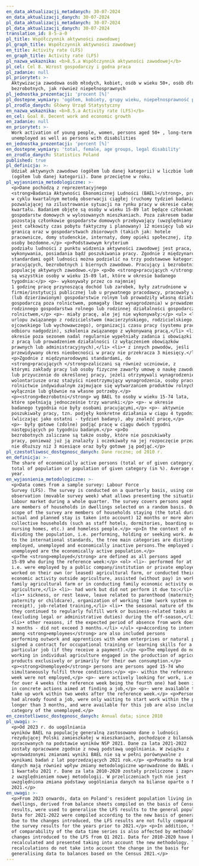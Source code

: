 ```yaml
---
en_data_aktualizacji_metadanych: 30-07-2024
en_data_aktualizacji_danych: 30-07-2024
pl_data_aktualizacji_metadanych: 30-07-2024
pl_data_aktualizacji_danych: 30-07-2024
translation_id: 8-5-a-0
pl_title: Współczynnik aktywności zawodowej
pl_graph_title: Współczynnik aktywności zawodowej
en_title: Activity rate (LFS)
en_graph_title: Activity rate (LFS)
pl_nazwa_wskaznika: <b>8.5.a Współczynnik aktywności zawodowej</b>
pl_cel: Cel 8. Wzrost gospodarczy i godna praca
pl_zadanie: null
pl_priorytet: >-
  Aktywizacja zawodowa osób młodych, kobiet, osób w wieku 50+, osób długotrwale
  bezrobotnych, jak również niepełnosprawnych
pl_jednostka_prezentacji: 'procent [%]'
pl_dostepne_wymiary: 'ogółem, kobiety, grupy wieku, niepełnosprawność prawna'
pl_zrodlo_danych: Główny Urząd Statystyczny
en_nazwa_wskaznika: <b>8.5.a Activity rate (LFS)</b>
en_cel: Goal 8. Decent work and economic growth
en_zadanie: null
en_priorytet: >-
  Work activation of young people, women, persons aged 50+ , long-term
  unemployed as well as persons with disabilities
en_jednostka_prezentacji: 'percent [%]'
en_dostepne_wymiary: 'total, female, age groups, legal disability'
en_zrodlo_danych: Statistics Poland
published: true
pl_definicja: >-
  Udział aktywnych zawodowo (ogółem lub danej kategorii) w liczbie ludności
  (ogółem lub danej kategorii). Dane przeciętne w roku.
pl_wyjasnienia_metodologiczne: >-
  <p>Dane pochodzą z reprezentacyjnego
  <strong>Badania Aktywności Ekonomicznej Ludności (BAEL)</strong>, prowadzonego
  w cyklu kwartalnym metodą obserwacji ciągłej (ruchomy tydzień badania),
  pozwalającej na zilustrowanie sytuacji na rynku pracy w okresie całego
  kwartału. Badaniem objęte są osoby w wieku 15-89 lat będące członkami
  gospodarstw domowych w wylosowanych mieszkaniach. Poza zakresem badania
  pozostają członkowie gospodarstw domowych przebywający (uwzględniany
  jest całkowity czas pobytu faktyczny i planowany) 12 miesięcy lub więcej za
  granicą oraz w gospodarstwach zbiorowych (takich jak: hotele
  pracownicze, domy studenckie, internaty, domy opieki społecznej, itp.) oraz
  osoby bezdomne.</p> <p>Podstawowym kryterium
  podziału ludności z punktu widzenia aktywności zawodowej jest praca, tzn. fakt
  wykonywania, posiadania bądź poszukiwania pracy. Zgodnie z międzynarodowymi
  standardami ogół ludności można podzielić na trzy podstawowe kategorie:
  pracujących, bezrobotnych i biernych zawodowo. Pracujący i bezrobotni stanowią
  populację aktywnych zawodowo.</p> <p>Do <strong>pracujących </strong>zaliczane
  są wszystkie osoby w wieku 15-89 lat, które w okresie badanego
  tygodnia:</p> <p>- wykonywały przez co najmniej
  1 godzinę pracę przynoszącą dochód lub zarobek, były zatrudnione w
  firmie/instytucji publicznej lub u prywatnego pracodawcy, pracowały we własnym
  (lub dzierżawionym) gospodarstwie rolnym lub prowadziły własną działalność
  gospodarczą poza rolnictwem, pomagały (bez wynagrodzenia) w prowadzeniu
  rodzinnego gospodarstwa rolnego lub rodzinnej działalności gospodarczej poza
  rolnictwem,</p> <p>- miały pracę, ale jej nie wykonywały:</p> <ul> <li>• z powodu choroby lub urlopu wypoczynkowego,
  urlopu związanego z rodzicielstwem (macierzyńskiego, rodzicielskiego,
  ojcowskiego lub wychowawczego), organizacji czasu pracy (systemu pracy lub
  odbioru nadgodzin), szkolenia związanego z wykonywaną pracą,</li> <li>• z powodu sezonowego charakteru pracy, jeśli w
  okresie poza sezonem nadal regularnie wypełniały zadania i obowiązki związane
  z pracą lub prowadzeniem działalności (z wyłączeniem obowiązków
  prawnych lub administracyjnych),</li> <li>• z innych powodów, jeśli
  przewidywany okres nieobecności w pracy nie przekracza 3 miesięcy.</li> </ul>
  <p>Zgodnie z międzynarodowymi standardami, do
  <strong>pracujących </strong>zaliczani są również uczniowie, z
  którymi zakłady pracy lub osoby fizyczne zawarły umowę o naukę zawodu
  lub przyuczenie do określonej pracy, jeżeli otrzymywali wynagrodzenie.</p> <p><strong>Do pracujących nie są zaliczani</strong>:
  wolontariusze oraz stażyści nieotrzymujący wynagrodzenia, osoby pracujące w
  rolnictwie indywidualnym zajmujące się wytwarzaniem produktów rolnych
  wyłącznie lub głównie na własne potrzeby.</p>
  <p><strong>Bezrobotni</strong> wg BAEL to osoby w wieku 15-74 lata,
  które spełniają jednocześnie trzy warunki:</p> <p>- w okresie
  badanego tygodnia nie były osobami pracującymi,</p> <p>- aktywnie
  poszukiwały pracy, tzn. podjęły konkretne działania w ciągu 4 tygodni
  (wliczając jako ostatni - tydzień badany), aby znaleźć pracę,</p>
  <p>- były gotowe (zdolne) podjąć pracę w ciągu dwóch tygodni
  następujących po tygodniu badanym.</p> <p>Do
  bezrobotnych zaliczane są także osoby, które nie poszukiwały
  pracy, ponieważ już ją znalazły i oczekiwały na jej rozpoczęcie przez okres
  nie dłuższy niż 3 miesiące oraz były gotowe ją podjąć.</p>
pl_czestotliwosc_dostępnosc_danych: Dane roczne; od 2010 r.
en_definicja: >-
  The share of economically active persons (total or of given category) in the
  total of population or population of given category (in %). Average data per
  year.
en_wyjasnienia_metodologiczne: >-
  <p>Data comes from a sample survey: Labour Force
  Survey (LFS). The survey is conducted on a quarterly basis, using continuous
  observation (movable survey week) what allows presenting the situation on the
  labour market during a whole quarter. The survey covers persons aged 15-89 who
  are members of households in dwellings selected on a random basis. Outside the
  scope of the survey are members of households staying (the total duration of
  actual and planned stay is taken into account) 12 months or more abroad and in
  collective households (such as staff hotels, dormitories, boarding schools,
  nursing homes, etc.) and homeless people.</p> <p>In the context of economic activity - work is the main criterion in
  dividing the population, i.e. performing, holding or seeking work. According
  to the international standards, the tree main categories are distinguished:
  employed, unemployed and economically inactive persons.The employed and
  unemployed are the economically active population.</p>
  <p>The <strong>employed</strong> are defined as all persons aged
  15-89 who during the reference week:</p> <ol> <li>- performed for at least one hour any work generating pay or income,
  i.e. were employed by a public company/institution or private employer,,
  worked on their own (or leased) agricultural farm, or conducted their own
  economic activity outside agriculture, assisted (without pay) in work on
  family agricultural farm or in conducting family economic activity outside
  agriculture,</li> <li>- had work but did not perform it due to:</li> </ol> <ul>
  <li>• sickness, or rest leave, leave related to parenthood (maternity, parental,
  paternity or childcare), organization of working time (work system or overtime
  receipt), job-related training,</li> <li>• the seasonal nature of the work, if
  they continued to regularly fulfill work or business-related tasks and duties
  (excluding legal or administrative duties) during the off-season,</li>
  <li>• other reasons, if the expected period of absence from work does not exceed
  3 months - did not exceed 3 months.</li> </ul> <p>According to international standards,
  among <strong>employees</strong> are also included persons
  performing outwork and apprentices with whom enterprises or natural persons
  signed a contract for occupational training or learning skills for a
  particular job (if they receive a payment).</p> <p>The employed do not include: volunteers and unpaid interns, people
  working in individual agriculture engaged in the production of agricultural
  products exclusively or primarily for their own consumption.</p>
  <p><strong>Unemployed</strong> persons are persons aged 15-74 who
  simultaneously fulfil three conditions:</p> <p>- within the reference
  week were not employed,</p> <p>- were actively looking for work, i.e.
  for over 4 weeks (the reference week being the fourth one) had been involved
  in concrete actions aimed at finding a job,</p> <p>- were available to
  take up work within two weeks after the reference week.</p> <p>Persons who were not seeking work because they
  had already found a job, were only waiting to start work within the period no
  longer than 3 months, and were available for this job are also included in the
  category of the unemployed.</p>
en_czestotliwosc_dostępnosc_danych: Annual data; since 2010
pl_uwagi: >-
  <p>Od 2023 r. do uogólniania
  wyników BAEL na populację generalną zastosowano dane o ludności
  rezydującej Polski zamieszkałej w mieszkaniach, pochodzące z bilansów
  opracowanych na podstawie wyników NSP 2021. Dane za lata 2021-2022
  zostały opracowane zgodnie z nową podstawą uogólniania. W związku z
  wprowadzonymi zmianami wyniki BAEL nie są w pełni porównywalne z
  wynikami badań z lat poprzedzających 2021 rok.</p> <p>Ponadto na brak porównywalności szeregów czasowych
  danych mają również wpływ zmiany metodologiczne wprowadzone do BAEL od
  1 kwartału 2021 r. Dane za lata 2010-2020 zostały przeliczone i zaprezentowane
  z uwzględnieniem nowej metodologii. W przeliczeniach tych nie jest
  uwzględniona zmiana podstawy uogólniania danych na bilanse oparte o NSP
  2021.</p>
en_uwagi: >-
  <p>From 2023 onwards, data on Poland's resident population living in
  dwellings, derived from balance sheets compiled on the basis of Census 2021
  results, were used to generalise the LFS results to the general population.
  Data for 2021-2022 were compiled according to the new basis of generalisation.
  Due to the changes introduced, the LFS results are not fully comparable with
  the survey results for the years prior to 2021.</p> <p>In addition, the lack
  of comparability of the data time series is also affected by methodological
  changes introduced to the LFS from Q1 2021. Data for 2010-2020 have been
  recalculated and presented taking into account the new methodology. These
  recalculations do not take into account the change in the basis for
  generalising data to balances based on the Census 2021.</p>
---
```


